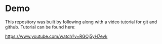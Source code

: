 # Demo
This repository was built by following along with a video tutorial for git and github. Tutorial can be found here:

https://www.youtube.com/watch?v=RGOj5yH7evk

